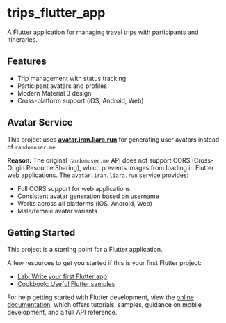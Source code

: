 # trips_flutter_app

A Flutter application for managing travel trips with participants and itineraries.

## Features

- Trip management with status tracking
- Participant avatars and profiles
- Modern Material 3 design
- Cross-platform support (iOS, Android, Web)

## Avatar Service

This project uses **[avatar.iran.liara.run](https://avatar.iran.liara.run)** for generating user avatars instead of `randomuser.me`.

**Reason:** The original `randomuser.me` API does not support CORS (Cross-Origin Resource Sharing), which prevents images from loading in Flutter web applications. The `avatar.iran.liara.run` service provides:
- Full CORS support for web applications
- Consistent avatar generation based on username
- Works across all platforms (iOS, Android, Web)
- Male/female avatar variants

## Getting Started

This project is a starting point for a Flutter application.

A few resources to get you started if this is your first Flutter project:

- [Lab: Write your first Flutter app](https://docs.flutter.dev/get-started/codelab)
- [Cookbook: Useful Flutter samples](https://docs.flutter.dev/cookbook)

For help getting started with Flutter development, view the
[online documentation](https://docs.flutter.dev/), which offers tutorials,
samples, guidance on mobile development, and a full API reference.
